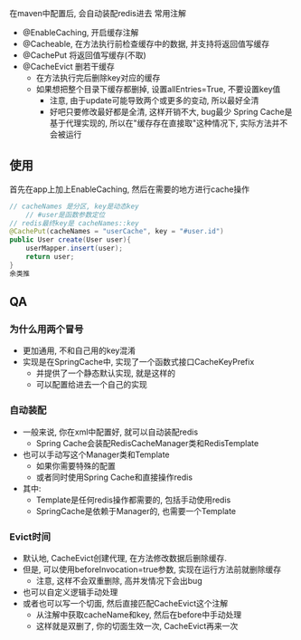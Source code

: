 
在maven中配置后, 会自动装配redis进去
常用注解
 - @EnableCaching, 开启缓存注解
 - @Cacheable, 在方法执行前检查缓存中的数据, 并支持将返回值写缓存
 - @CachePut 将返回值写缓存(不取)
 - @CacheEvict 删若干缓存
	 - 在方法执行完后删除key对应的缓存
	 - 如果想把整个目录下缓存都删掉, 设置allEntries=True, 不要设置key值
		 - 注意, 由于update可能导致两个或更多的变动, 所以最好全清
		 - 好吧只要修改最好都是全清, 这样开销不大, bug最少
Spring Cache是基于代理实现的, 所以在"缓存存在直接取"这种情况下, 实际方法并不会被运行
## 使用
首先在app上加上EnableCaching, 然后在需要的地方进行cache操作

```java
// cacheNames 是分区, key是动态key
	// #user是函数参数定位
// redis最终key是 cacheNames::key
@CachePut(cacheNames = "userCache", key = "#user.id")
public User create(User user){
	userMapper.insert(user);
	return user;
}
余类推
```

## QA
### 为什么用两个冒号
- 更加通用, 不和自己用的key混淆
- 实现是在SpringCache中, 实现了一个函数式接口CacheKeyPrefix
	- 并提供了一个静态默认实现, 就是这样的
	- 可以配置给进去一个自己的实现
### 自动装配
- 一般来说, 你在xml中配置好, 就可以自动装配redis
	- Spring Cache会装配RedisCacheManager类和RedisTemplate
- 也可以手动写这个Manager类和Template
	- 如果你需要特殊的配置
	- 或者同时使用Spring Cache和直接操作redis
- 其中:
	- Template是任何redis操作都需要的, 包括手动使用redis
	- SpringCache是依赖于Manager的, 也需要一个Template
### Evict时间
- 默认地, CacheEvict创建代理, 在方法修改数据后删除缓存.
- 但是, 可以使用beforeInvocation=true参数, 实现在运行方法前就删除缓存
	- 注意, 这样不会双重删除, 高并发情况下会出bug
- 也可以自定义逻辑手动处理
- 或者也可以写一个切面, 然后直接匹配CacheEvict这个注解
	- 从注解中获取cacheName和key, 然后在before中手动处理
	- 这样就是双删了, 你的切面生效一次, CacheEvict再来一次
	